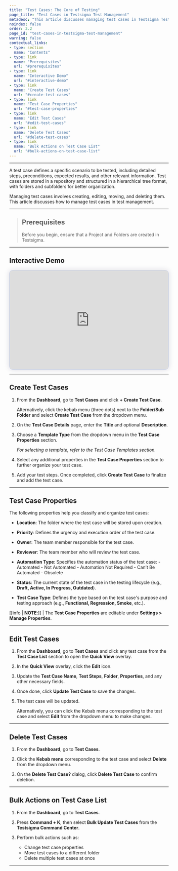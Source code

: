 ```yaml
---
title: "Test Cases: The Core of Testing"
page_title: "Test Cases in Testsigma Test Management"
metadesc: "This article discusses managing test cases in Testsigma Test Management | Managing test cases involves creating, editing, moving, and deleting them in test management"
noindex: false
order: 3.2
page_id: "test-cases-in-testsigma-test-management"
warning: false
contextual_links:
- type: section
  name: "Contents"
- type: link
  name: "Prerequisites"
  url: "#prerequisites"
- type: link
  name: "Interactive Demo"
  url: "#interactive-demo"
- type: link
  name: "Create Test Cases"
  url: "#create-test-cases"
- type: link
  name: "Test Case Properties"
  url: "#test-case-properties"
- type: link
  name: "Edit Test Cases"
  url: "#edit-test-cases"
- type: link
  name: "Delete Test Cases"
  url: "#delete-test-cases"
- type: link
  name: "Bulk Actions on Test Case List"
  url: "#bulk-actions-on-test-case-list"
---
```


---

A test case defines a specific scenario to be tested, including detailed steps, preconditions, expected results, and other relevant information. Test cases are stored in a repository and structured in a hierarchical tree format, with folders and subfolders for better organization. 

Managing test cases involves creating, editing, moving, and deleting them. This article discusses how to manage test cases in test management. 

---

> ## **Prerequisites**
> 
> Before you begin, ensure that a Project and Folders are created in Testsigma.

---

## **Interactive Demo**

<div>
  <script async src="https://js.storylane.io/js/v2/storylane.js"></script>
  <div class="sl-embed" style="position:relative;padding-bottom:calc(57.41% + 25px);width:100%;height:0;transform:scale(1)">
    <iframe loading="lazy" class="sl-demo" src="https://app.storylane.io/demo/yezyzhuzvhrx?embed=inline" name="sl-embed" allow="fullscreen" allowfullscreen style="position:absolute;top:0;left:0;width:100%!important;height:100%!important;border:1px solid rgba(63,95,172,0.35);box-shadow: 0px 0px 18px rgba(26, 19, 72, 0.15);border-radius:10px;box-sizing:border-box;"></iframe>
  </div>
</div>

---

## **Create Test Cases**

1. From the **Dashboard**, go to **Test Cases** and click **+ Create Test Case**.

   Alternatively, click the kebab menu (three dots) next to the **Folder/Sub Folder** and select **Create Test Case** from the dropdown menu.


2. On the **Test Case Details** page, enter the **Title** and optional **Description**.


3. Choose a **Template Type** from the dropdown menu in the **Test Case Properties** section.

   *For selecting a template, refer to the Test Case Templates section.*

4. Select any additional properties in the **Test Case Properties** section to further organize your test case.


5. Add your test steps. Once completed, click **Create Test Case** to finalize and add the test case.

---

## **Test Case Properties**

The following properties help you classify and organize test cases:

- **Location**: The folder where the test case will be stored upon creation.

- **Priority**: Defines the urgency and execution order of the test case.

- **Owner**: The team member responsible for the test case.

- **Reviewer**: The team member who will review the test case.

- **Automation Type**: Specifies the automation status of the test case:
      - Automated
      - Not Automated
      - Automation Not Required
      - Can’t Be Automated
      - Obsolete

- **Status**: The current state of the test case in the testing lifecycle (e.g., **Draft, Active, In Progress, Outdated**).

- **Test Case Type**: Defines the type based on the test case's purpose and testing approach (e.g., **Functional, Regression, Smoke**, etc.).

[[info | **NOTE**:]]
| The **Test Case Properties** are editable under **Settings > Manage Properties**.

---

## **Edit Test Cases** 

1. From the **Dashboard**, go to **Test Cases** and click any test case from the **Test Case List** section to open the **Quick View** overlay.

2. In the **Quick View** overlay, click the **Edit** icon.

3. Update the **Test Case Name**, **Test Steps**, **Folder**, **Properties**, and any other necessary fields. 

4. Once done, click **Update Test Case** to save the changes.

5. The test case will be updated.

   Alternatively, you can click the Kebab menu corresponding to the test case and select **Edit** from the dropdown menu to make changes.

---

## **Delete Test Cases**

1. From the **Dashboard**, go to **Test Cases**.

2. Click the **Kebab menu** corresponding to the test case and select **Delete** from the dropdown menu.

3. On the **Delete Test Case?** dialog, click **Delete Test Case** to confirm deletion.

---

## **Bulk Actions on Test Case List**

1. From the **Dashboard**, go to **Test Cases**.

2. Press **Command + K**, then select **Bulk Update Test Cases** from the **Testsigma Command Center**.

3. Perform bulk actions such as:
      - Change test case properties
      - Move test cases to a different folder
      - Delete multiple test cases at once

---